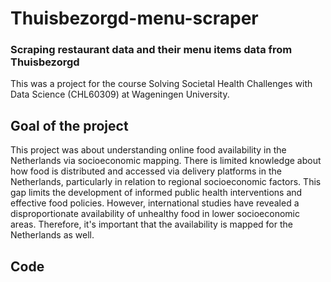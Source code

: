 # Thuisbezorgd-menu-scraper
### Scraping restaurant data and their menu items data from Thuisbezorgd

This was a project for the course Solving Societal Health Challenges with Data Science (CHL60309) at Wageningen University. 

## Goal of the project
This project was about understanding online food availability in the Netherlands via socioeconomic mapping. There is limited knowledge about how food is distributed and accessed via delivery platforms in the Netherlands, particularly in relation to regional socioeconomic factors. This gap limits the development of informed public health interventions and effective food policies. However, international studies have revealed a disproportionate availability of unhealthy food in lower socioeconomic areas. Therefore, it's important that the availability is mapped for the Netherlands as well. 

## Code 

